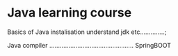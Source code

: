 # Java learning course 

Basics of Java 
instalisation 
understand jdk
etc..............;


Java compiler
................................................
SpringBOOT
